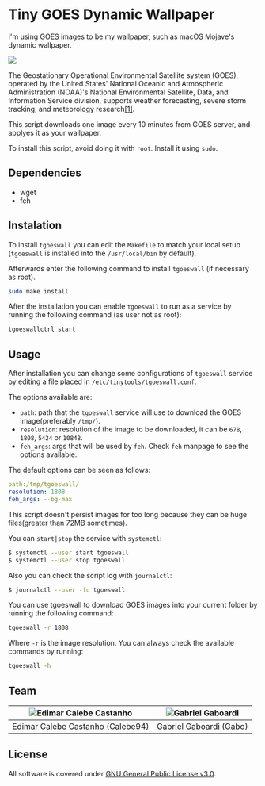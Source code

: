 # Tiny GOES Dynamic Wallpaper

I'm using [GOES](https://www.star.nesdis.noaa.gov/GOES/) images to be my wallpaper, such as macOS Mojave's dynamic wallpaper.

![](https://cdn.star.nesdis.noaa.gov/GOES16/ABI/FD/GEOCOLOR/thumbnail.jpg)

The Geostationary Operational Environmental Satellite system (GOES), operated by the United States' National Oceanic and Atmospheric Administration (NOAA)'s National Environmental Satellite, Data, and Information Service division, supports weather forecasting, severe storm tracking, and meteorology research[[1]](https://en.wikipedia.org/wiki/Geostationary_Operational_Environmental_Satellite).

This script downloads one image every 10 minutes from GOES server, and applyes it as your wallpaper.

To install this script, avoid doing it with `root`. Install it using `sudo`.

## Dependencies

* wget
* feh

## Instalation

To install `tgoeswall` you can edit the `Makefile` to match your local setup (`tgoeswall` is installed into the `/usr/local/bin` by default).

Afterwards enter the following command to install `tgoeswall` (if necessary as root).

```bash
sudo make install
```

After the installation you can enable `tgoeswall` to run as a service by running the following command (as user not as root):

```bash
tgoeswallctrl start
```

## Usage

After installation you can change some configurations of `tgoeswall` service by editing a file placed in `/etc/tinytools/tgoeswall.conf`.

The options available are:

* `path`: path that the `tgoeswall` service will use to download the GOES image(preferably `/tmp/`).
* `resolution`: resolution of the image to be downloaded, it can be `678`, `1808`, `5424` or `10848`.
* `feh_args`: args that will be used by `feh`. Check `feh` manpage to see the options available.

The default options can be seen as follows:

```yaml
path:/tmp/tgoeswall/
resolution: 1808
feh_args: --bg-max
```

This script doesn't persist images for too long because they can be huge files(greater than 72MB sometimes).

You can `start|stop` the service with `systemctl`: 

```bash
$ systemctl --user start tgoeswall
$ systemctl --user stop tgoeswall
```

Also you can check the script log with `journalctl`:

```bash
$ journalctl --user -fu tgoeswall
```

You can use tgoeswall to download GOES images into your current folder by running the following command:

```bash
tgoeswall -r 1808
```

Where `-r` is the image resolution. You can always check the available commands by running:

```bash
tgoeswall -h
```

## Team

| <img src="https://github.com/Calebe94.png?size=200" alt="Edimar Calebe Castanho"> | <img src="https://github.com/gbgabo.png?size=200" alt="Gabriel Gaboardi"> | 
|:---------------------------------------------------------------------------------:|:-------------------------------------------------------------------------:|
| [Edimar Calebe Castanho (Calebe94)](https://github.com/Calebe94)                  | [Gabriel Gaboardi (Gabo)](https://github.com/gbgabo)                      |

## License

All software is covered under [GNU General Public License v3.0](https://www.gnu.org/licenses/gpl-3.0.en.html).

